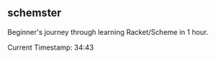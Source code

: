 ## schemster 

Beginner's journey through learning Racket/Scheme in 1 hour.

Current Timestamp: 34:43
